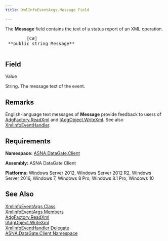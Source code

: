 ```yaml
---
title: XmlInfoEventArgs.Message Field

---
```


The **Message** field contains the text of a status report of an XML operation.
<pre class="prettyprint">        <span class="lang">[C#]</span>
 **public string Message** 
      </pre>

## Field
Value

String. The message text of the event.
## Remarks

English-language text messages of **Message** provide feedback to users of [AdgFactory.ReadXml](adg-factory-class-read-xml-method2.html) and [IAdgObject.WriteXml](dcsIAdgObjectClassWriteXmlMethod2.html). See also [XmlInfoEventHandler](xml-info-event-handler-delegate.html).
## Requirements

**Namespace:** [ASNA.DataGate.Client](datagate-client-namespace.html) 

**Assembly:** ASNA DataGate Client

**Platforms:** Windows Server 2012, Windows Server 2012 R2, Windows Server 2016, Windows 7, Windows 8 Pro, Windows 8.1 Pro, Windows 10
## See Also


[XmlInfoEventArgs Class](xml-info-event-args-class.html)
      <br />
[XmlInfoEventArgs Members](xml-info-event-args-members.html)
      <br />
[AdgFactory.ReadXml](adg-factory-class-read-xml-method2.html)
      <br />
[IAdgObject.WriteXml](dcsIAdgObjectClassWriteXmlMethod2.html)
      <br />
[XmlInfoEventHandler Delegate](xml-info-event-handler-delegate.html)
      <br />
[ASNA.DataGate.Client Namespace](datagate-client-namespace.html)

